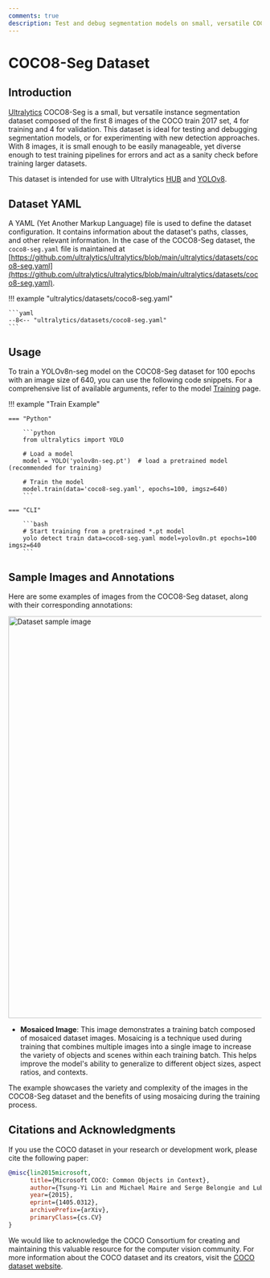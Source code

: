 ```yaml
---
comments: true
description: Test and debug segmentation models on small, versatile COCO8-Seg instance segmentation datasets, now available for use with YOLOv8 and Ultralytics HUB.
---
```


# COCO8-Seg Dataset

## Introduction

[Ultralytics](https://ultralytics.com) COCO8-Seg is a small, but versatile instance segmentation dataset composed of the
first 8 images of the COCO train 2017 set, 4 for training and 4 for validation. This dataset is ideal for testing and
debugging segmentation models, or for experimenting with new detection approaches. With 8 images, it is small enough to
be easily manageable, yet diverse enough to test training pipelines for errors and act as a sanity check before training
larger datasets.

This dataset is intended for use with Ultralytics [HUB](https://hub.ultralytics.com)
and [YOLOv8](https://github.com/ultralytics/ultralytics).

## Dataset YAML

A YAML (Yet Another Markup Language) file is used to define the dataset configuration. It contains information about the dataset's paths, classes, and other relevant information. In the case of the COCO8-Seg dataset, the `coco8-seg.yaml` file is maintained at [https://github.com/ultralytics/ultralytics/blob/main/ultralytics/datasets/coco8-seg.yaml](https://github.com/ultralytics/ultralytics/blob/main/ultralytics/datasets/coco8-seg.yaml).

!!! example "ultralytics/datasets/coco8-seg.yaml"

    ```yaml
    --8<-- "ultralytics/datasets/coco8-seg.yaml"
    ```

## Usage

To train a YOLOv8n-seg model on the COCO8-Seg dataset for 100 epochs with an image size of 640, you can use the following code snippets. For a comprehensive list of available arguments, refer to the model [Training](../../modes/train.md) page.

!!! example "Train Example"

    === "Python"

        ```python
        from ultralytics import YOLO
        
        # Load a model
        model = YOLO('yolov8n-seg.pt')  # load a pretrained model (recommended for training)
        
        # Train the model
        model.train(data='coco8-seg.yaml', epochs=100, imgsz=640)
        ```

    === "CLI"

        ```bash
        # Start training from a pretrained *.pt model
        yolo detect train data=coco8-seg.yaml model=yolov8n.pt epochs=100 imgsz=640
        ```

## Sample Images and Annotations

Here are some examples of images from the COCO8-Seg dataset, along with their corresponding annotations:

<img src="https://user-images.githubusercontent.com/26833433/236818387-f7bde7df-caaa-46d1-8341-1f7504cd11a1.jpg" alt="Dataset sample image" width="800">

- **Mosaiced Image**: This image demonstrates a training batch composed of mosaiced dataset images. Mosaicing is a technique used during training that combines multiple images into a single image to increase the variety of objects and scenes within each training batch. This helps improve the model's ability to generalize to different object sizes, aspect ratios, and contexts.

The example showcases the variety and complexity of the images in the COCO8-Seg dataset and the benefits of using mosaicing during the training process.

## Citations and Acknowledgments

If you use the COCO dataset in your research or development work, please cite the following paper:

```bibtex
@misc{lin2015microsoft,
      title={Microsoft COCO: Common Objects in Context}, 
      author={Tsung-Yi Lin and Michael Maire and Serge Belongie and Lubomir Bourdev and Ross Girshick and James Hays and Pietro Perona and Deva Ramanan and C. Lawrence Zitnick and Piotr Dollár},
      year={2015},
      eprint={1405.0312},
      archivePrefix={arXiv},
      primaryClass={cs.CV}
}
```

We would like to acknowledge the COCO Consortium for creating and maintaining this valuable resource for the computer vision community. For more information about the COCO dataset and its creators, visit the [COCO dataset website](https://cocodataset.org/#home).